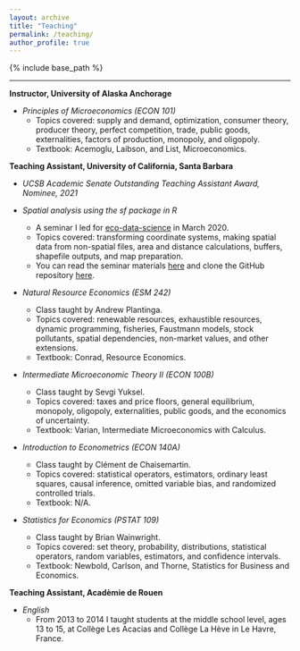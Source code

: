 ```yaml
---
layout: archive
title: "Teaching"
permalink: /teaching/
author_profile: true
---
```


{% include base_path %}

------

**Instructor, University of Alaska Anchorage**
* *Principles of Microeconomics (ECON 101)* 
  * Topics covered: supply and demand, optimization, consumer theory, producer theory, perfect competition, trade, public goods, externalities, factors of production, monopoly, and oligopoly.
  * Textbook: Acemoglu, Laibson, and List, Microeconomics.

**Teaching Assistant, University of California, Santa Barbara**
* *UCSB Academic Senate Outstanding Teaching Assistant Award, Nominee, 2021*

* *Spatial analysis using the sf package in R* 
  * A seminar I led for [eco-data-science](https://eco-data-science.github.io/) in March 2020. 
  * Topics covered: transforming coordinate systems, making spatial data from non-spatial files, area and distance calculations, buffers, shapefile outputs, and map preparation. 
  * You can read the seminar materials [here](https://jacobgellman.github.io/files/eco-data-sci-sf.html) and clone the GitHub repository [here](https://github.com/jacobgellman/eco-data-sci-sf).

* *Natural Resource Economics (ESM 242)* 
  * Class taught by Andrew Plantinga. 
  * Topics covered: renewable resources, exhaustible resources, dynamic programming, fisheries, Faustmann models, stock pollutants, spatial dependencies, non-market values, and other extensions. 
  * Textbook: Conrad, Resource Economics.

* *Intermediate Microeconomic Theory II (ECON 100B)*
  * Class taught by Sevgi Yuksel. 
  * Topics covered: taxes and price floors, general equilibrium, monopoly, oligopoly, externalities, public goods, and the economics of uncertainty. 
  * Textbook: Varian, Intermediate Microeconomics with Calculus.

* *Introduction to Econometrics (ECON 140A)*
  * Class taught by Clément de Chaisemartin. 
  * Topics covered: statistical operators, estimators, ordinary least squares, causal inference, omitted variable bias, and randomized controlled trials. 
  * Textbook: N/A.

* *Statistics for Economics (PSTAT 109)*
  * Class taught by Brian Wainwright. 
  * Topics covered: set theory, probability, distributions, statistical operators, random variables, estimators, and confidence intervals.
  * Textbook: Newbold, Carlson, and Thorne, Statistics for Business and Economics.

**Teaching Assistant, Acadèmie de Rouen**
* *English* 
  * From 2013 to 2014 I taught students at the middle school level, ages 13 to 15, at Collège Les Acacias and Collège La Hève in Le Havre, France.